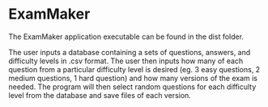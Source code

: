 # ExamMaker

The ExamMaker application executable can be found in the dist folder. 

The user inputs a database containing a sets of questions, answers, and difficulty levels in .csv format. The user then inputs how many of each question from a particular difficulty level is desired (eg. 3 easy questions, 2 medium questions, 1 hard question) and how many versions of the exam is needed. The program will then select random questions for each difficulty level from the database and save files of each version. 
